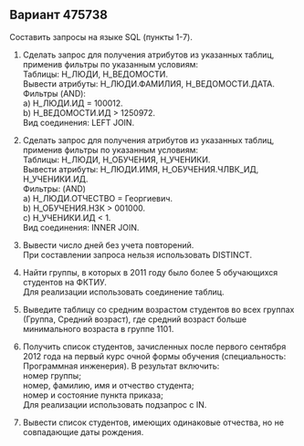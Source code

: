 ## Вариант 475738
Составить запросы на языке SQL (пункты 1-7).

1.  Сделать запрос для получения атрибутов из указанных таблиц, применив фильтры по указанным условиям:  
    Таблицы: Н_ЛЮДИ, Н_ВЕДОМОСТИ.  
    Вывести атрибуты: Н_ЛЮДИ.ФАМИЛИЯ, Н_ВЕДОМОСТИ.ДАТА.  
    Фильтры (AND):  
    a) Н_ЛЮДИ.ИД = 100012.  
    b) Н_ВЕДОМОСТИ.ИД > 1250972.  
    Вид соединения: LEFT JOIN.  
    
2.  Сделать запрос для получения атрибутов из указанных таблиц, применив фильтры по указанным условиям:  
    Таблицы: Н_ЛЮДИ, Н_ОБУЧЕНИЯ, Н_УЧЕНИКИ.  
    Вывести атрибуты: Н_ЛЮДИ.ИМЯ, Н_ОБУЧЕНИЯ.ЧЛВК_ИД, Н_УЧЕНИКИ.ИД.  
    Фильтры: (AND)  
    a) Н_ЛЮДИ.ОТЧЕСТВО = Георгиевич.  
    b) Н_ОБУЧЕНИЯ.НЗК > 001000.  
    c) Н_УЧЕНИКИ.ИД < 1.  
    Вид соединения: INNER JOIN.  
    
3.  Вывести число дней без учета повторений.  
    При составлении запроса нельзя использовать DISTINCT.  
    
4.  Найти группы, в которых в 2011 году было более 5 обучающихся студентов на ФКТИУ.  
    Для реализации использовать соединение таблиц.
5.  Выведите таблицу со средним возрастом студентов во всех группах (Группа, Средний возраст), где средний возраст больше минимального возраста в группе 1101.
6.  Получить список студентов, зачисленных после первого сентября 2012 года на первый курс очной формы обучения (специальность: Программная инженерия). В результат включить:  
    номер группы;  
    номер, фамилию, имя и отчество студента;  
    номер и состояние пункта приказа;  
    Для реализации использовать подзапрос с IN.
7.  Вывести список студентов, имеющих одинаковые отчества, но не совпадающие даты рождения.
